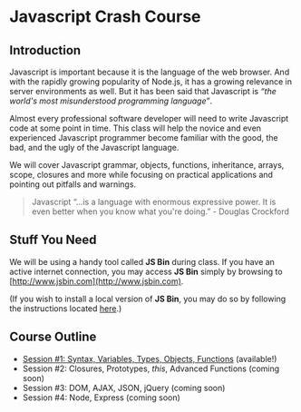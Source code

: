 # Javascript Crash Course

## Introduction

Javascript is important because it is the language of the web browser. And with the rapidly growing popularity of Node.js, it has a growing relevance in server environments as well. But it has been said that Javascript is _“the world's most misunderstood programming language”_.

Almost every professional software developer will need to write Javascript code at some point in time. This class will help the novice and even experienced Javascript programmer become familiar with the good, the bad, and the ugly of the Javascript language.

We will cover Javascript grammar, objects, functions, inheritance, arrays, scope, closures and more while focusing on practical applications and pointing out pitfalls and warnings.

> Javascript “...is a language with enormous expressive power. It is even better when you know what you're doing.”  - Douglas Crockford

## Stuff You Need

We will be using a handy tool called **JS Bin** during class. If you have an active internet connection, you may access **JS Bin** simply by browsing to [http://www.jsbin.com](http://www.jsbin.com).

(If you wish to install a local version of **JS Bin**, you may do so by following the instructions located [here](http://jsbin.com/help/running-a-local-copy-of-jsbin).)

## Course Outline

- [Session #1: Syntax, Variables, Types, Objects, Functions](Session1.md) (available!)
- Session #2: Closures, Prototypes, _this_, Advanced Functions (coming soon)
- Session #3: DOM, AJAX, JSON, jQuery (coming soon)
- Session #4: Node, Express (coming soon)




